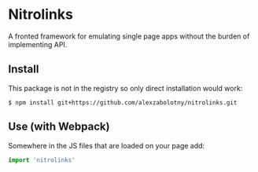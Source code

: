 # Nitrolinks
A fronted framework for emulating single page apps without the burden of implementing API.

## Install
This package is not in the registry so only direct installation would work:

```$ npm install git+https://github.com/alexzabolotny/nitrolinks.git```

## Use (with Webpack)

Somewhere in the JS files that are loaded on your page add:
```javascript
import 'nitrolinks'
``` 